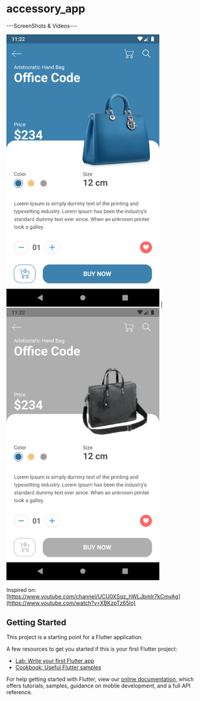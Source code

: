 # accessory_app

---ScreenShots & Videos---

<img src="assets/images/1.png" width="400"> | <img src="assets/images/2.png" width="400">



Inspired on: [https://www.youtube.com/channel/UCU0XSqz_hWLJbmlr7kCmvAg](https://www.youtube.com/watch?v=XBKzpTz65Io)

## Getting Started

This project is a starting point for a Flutter application.

A few resources to get you started if this is your first Flutter project:

- [Lab: Write your first Flutter app](https://flutter.dev/docs/get-started/codelab)
- [Cookbook: Useful Flutter samples](https://flutter.dev/docs/cookbook)

For help getting started with Flutter, view our
[online documentation](https://flutter.dev/docs), which offers tutorials,
samples, guidance on mobile development, and a full API reference.

